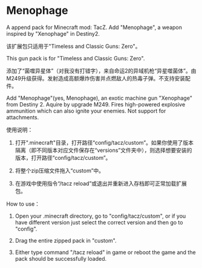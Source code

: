 # Menophage
A append pack for Minecraft mod: TacZ. Add "Menophage", a weapon inspired  by "Xenophage" in Destiny2.

该扩展包只适用于"Timeless and Classic Guns: Zero"。

This gun pack is for "Timeless and Classic Guns: Zero".

添加了“菌噬异星体”（对我没有打错字），来自命运2的异域机枪“异星噬菌体”。由M249升级获得。发射造成高额爆炸伤害并点燃敌人的热毒子弹。不支持安装配件。

Add "Menophage"(yes, Menophage), an exotic machine gun "Xenophage" from Destiny 2. Aquire by upgrade M249. Fires high-powered explosive ammunition which can also ignite your enemies. Not support for attachments.

使用说明：
1. 打开".minecraft"目录，打开路径“config/tacz/custom”。如果你使用了版本隔离（即不同版本对应文件保存在“versions”文件夹中），则选择想要安装的版本，打开路径“config/tacz/custom”。

2. 将整个zip压缩文件拖入“custom”中。

3. 在游戏中使用指令“/tacz reload”或退出并重新进入存档即可正常加载扩展包。
 
How to use：
1. Open your .minecraft directory, go to "config/tacz/custom", or if you have different version just select the correct version and then go to "config".

2. Drag the entire zipped pack in "custom".

3. Either type command "/tacz reload" in game or reboot the game and the pack should be successfully loaded.

